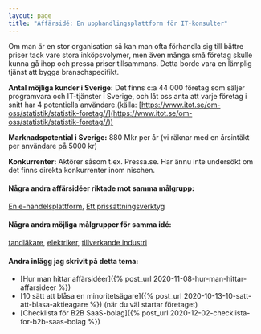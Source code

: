 ```yaml
---
layout: page
title: "Affärsidé: En upphandlingsplattform för IT-konsulter"
---
```

Om man är en stor organisation så kan man ofta förhandla sig till bättre priser tack vare stora inköpsvolymer, men även många små företag skulle kunna gå ihop och pressa priser tillsammans. Detta borde vara en lämplig tjänst att bygga branschspecifikt.

**Antal möjliga kunder i Sverige:** Det finns c:a 44 000 företag som säljer programvara och IT-tjänster i Sverige, och låt oss anta att varje företag i snitt har 4 potentiella användare.(källa: [https://www.itot.se/om-oss/statistik/statistik-foretag//](https://www.itot.se/om-oss/statistik/statistik-foretag//))

**Marknadspotential i Sverige:** 880 Mkr per år (vi räknar med en årsintäkt per användare på 5000 kr)

**Konkurrenter:** Aktörer såsom t.ex. Pressa.se. Har ännu inte undersökt om det finns direkta konkurrenter inom nischen.

#### Några andra affärsidéer riktade mot samma målgrupp:
[En e-handelsplattform](/affarsideer/en-e-handelsplattform-for-it-konsulter/), [Ett prissättningsverktyg](/affarsideer/ett-prissattningsverktyg-for-it-konsulter/)


#### Några andra möjliga målgrupper för samma idé:
[tandläkare](/affarsideer/en-upphandlingsplattform-for-tandlakare/), [elektriker](/affarsideer/en-upphandlingsplattform-for-elektriker/), [tillverkande industri](/affarsideer/en-upphandlingsplattform-for-tillverkande-industri/)

#### Andra inlägg jag skrivit på detta tema:
- [Hur man hittar affärsidéer]({% post_url 2020-11-08-hur-man-hittar-affarsideer %})
- [10 sätt att blåsa en minoritetsägare]({% post_url 2020-10-13-10-satt-att-blasa-aktieagare %}) (när du väl startar företaget)
- [Checklista för B2B SaaS-bolag]({% post_url 2020-12-02-checklista-for-b2b-saas-bolag %})

